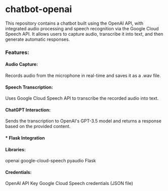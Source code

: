 # chatbot-openai
This repository contains a chatbot built using the OpenAI API, with integrated audio processing and speech recognition via the Google Cloud Speech API. It allows users to capture audio, transcribe it into text, and then generate automatic responses.

### Features:

#### Audio Capture:
Records audio from the microphone in real-time and saves it as a .wav file.
#### Speech Transcription: 
Uses Google Cloud Speech API to transcribe the recorded audio into text.
#### ChatGPT Interaction: 
Sends the transcription to OpenAI's GPT-3.5 model and returns a response based on the provided content.
#### * Flask Integration

#### Libraries:
openai
google-cloud-speech
pyaudio
Flask

#### Credentials:
OpenAI API Key
Google Cloud Speech credentials (JSON file)
